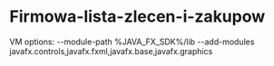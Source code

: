 # Firmowa-lista-zlecen-i-zakupow

VM options:
--module-path %JAVA_FX_SDK%/lib --add-modules javafx.controls,javafx.fxml,javafx.base,javafx.graphics

